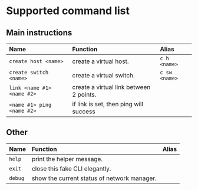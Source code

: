 # Supported command list

## Main instructions

| Name | Function | Alias |
| :--- | :--- | :--- |
| `create host <name>` | create a virtual host. | `c h <name>` |
| `create switch <name>` | create a virtual switch. | `c sw <name>` |
| `link <name #1> <name #2>` | create a virtual link between 2 points. | |
| `<name #1> ping <name #2>` | if link is set, then ping will success | |

## Other

| Name | Function | Alias |
| :--- | :--- | ---: |
| `help` | print the helper message. | |
| `exit` | close this fake CLI elegantly. | |
| `debug` | show the current status of network manager. | |